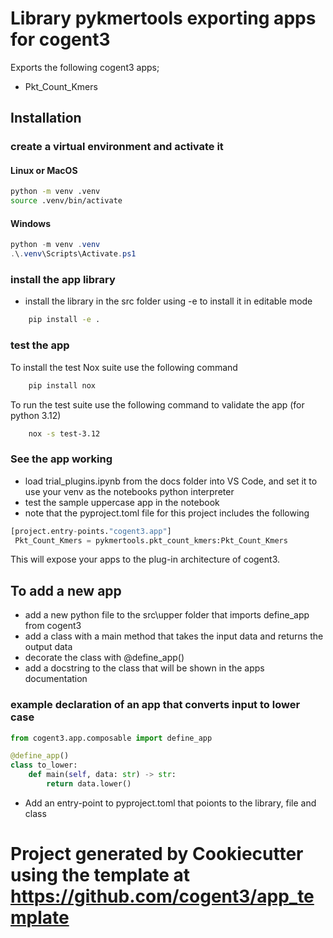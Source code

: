 # Library pykmertools exporting apps for cogent3

Exports the following cogent3 apps;

 
- Pkt_Count_Kmers



## Installation

### create a virtual environment and activate it

#### Linux or MacOS
```bash
python -m venv .venv
source .venv/bin/activate
```

#### Windows
```powershell
python -m venv .venv
.\.venv\Scripts\Activate.ps1
```
### install the app library

- install the library in the src folder using -e to install it in editable mode

```bash
    pip install -e .
```

### test the app

To install the test Nox suite use the following command

```bash
    pip install nox
```

To run the test suite use the following command to validate the app (for python 3.12)

```bash
    nox -s test-3.12 
```

### See the app working

- load trial_plugins.ipynb from the docs folder into VS Code, and set it to use your venv as the notebooks python interpreter
- test the sample uppercase app in the notebook
- note that the pyproject.toml file for this project includes the following

```python
[project.entry-points."cogent3.app"]
 Pkt_Count_Kmers = pykmertools.pkt_count_kmers:Pkt_Count_Kmers

```
This will expose your apps to the plug-in architecture of cogent3.

## To add a new app

- add a new python file to the src\upper folder that imports define_app from cogent3
- add a class with a main method that takes the input data and returns the output data
- decorate the class with @define_app()
- add a docstring to the class that will be shown in the apps documentation

### example declaration of an app that converts input to lower case 
```python 
from cogent3.app.composable import define_app

@define_app()
class to_lower:
    def main(self, data: str) -> str:
        return data.lower()
```
- Add an entry-point to pyproject.toml that poionts to the library, file and class 


# Project generated by Cookiecutter using the template at https://github.com/cogent3/app_template

